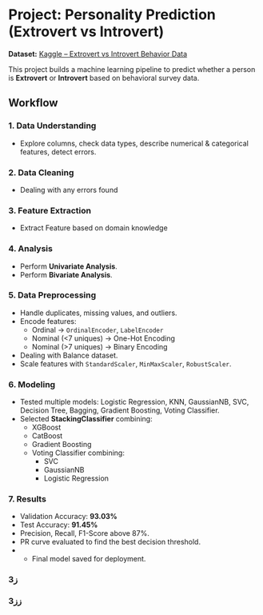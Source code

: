 # Project: Personality Prediction (Extrovert vs Introvert)
**Dataset:** [Kaggle – Extrovert vs Introvert Behavior Data](https://www.kaggle.com/datasets/rakeshkapilavai/extrovert-vs-introvert-behavior-data)

This project builds a machine learning pipeline to predict whether a person is **Extrovert** or **Introvert** based on behavioral survey data.

## Workflow
### 1. Data Understanding
* Explore columns, check data types, describe numerical & categorical features, detect errors.

### 2. Data Cleaning
* Dealing with any errors found

### 3. Feature Extraction
* Extract Feature based on domain knowledge

### 4. Analysis
* Perform **Univariate Analysis**.
* Perform **Bivariate Analysis**.

### 5. Data Preprocessing
* Handle duplicates, missing values, and outliers.
* Encode features:
  * Ordinal → `OrdinalEncoder`, `LabelEncoder`
  * Nominal (<7 uniques) → One-Hot Encoding
  * Nominal (>7 uniques) → Binary Encoding
*  Dealing with Balance dataset.
* Scale features with `StandardScaler`, `MinMaxScaler`, `RobustScaler`.

### 6. Modeling
* Tested multiple models: Logistic Regression, KNN, GaussianNB, SVC, Decision Tree, Bagging, Gradient Boosting, Voting Classifier.
* Selected **StackingClassifier** combining:
  * XGBoost
  * CatBoost
  * Gradient Boosting
  * Voting Classifier combining:
    * SVC
    * GaussianNB
    * Logistic Regression

### 7. Results
* Validation Accuracy: **93.03%**
* Test Accuracy: **91.45%**
* Precision, Recall, F1-Score above 87%.
* PR curve evaluated to find the best decision threshold.
* * Final model saved for deployment.
  
### 3ز 
### 3زز
